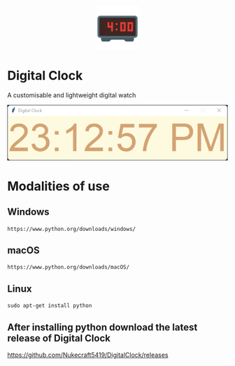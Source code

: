 <p align="center">
<img src="https://raw.githubusercontent.com/Nukecraft5419/DigitalClock/main/images/digital-clock-logo.png" width="20%">
</p>

# Digital Clock

A customisable and lightweight digital watch

<p align="center">
<img src="https://raw.githubusercontent.com/Nukecraft5419/DigitalClock/main/images/digital-clock.png">
</p>

# Modalities of use

<h2>Windows</h2>

```
https://www.python.org/downloads/windows/
```

<h2>macOS</h2>

```
https://www.python.org/downloads/macOS/
```

<h2>Linux</h2>

```
sudo apt-get install python
```

<h2>After installing python download the latest release of Digital Clock</h2>

https://github.com/Nukecraft5419/DigitalClock/releases
